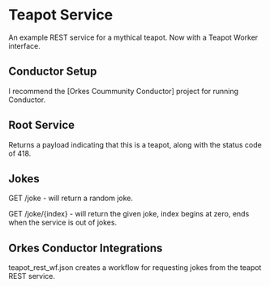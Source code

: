 # Teapot Service
An example REST service for a mythical teapot. Now with a Teapot Worker interface.

## Conductor Setup
I recommend the [Orkes Coummunity Conductor] project for running Conductor.

## Root Service
Returns a payload indicating that this is a teapot, along with the status code of 418.

## Jokes
GET /joke - will return a random joke.

GET /joke/{index} - will return the given joke, index begins at zero, ends when 
the service is out of jokes.


## Orkes Conductor Integrations
teapot_rest_wf.json creates a workflow for requesting jokes from the teapot REST
service.
